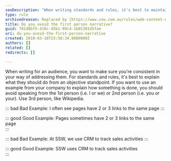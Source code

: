 ```yaml
---
seoDescription: "When writing standards and rules, it's best to maintain an objective tone by avoiding first-person (I or we) and second-person (you or your) narration. Instead, use a third-person perspective, similar to Wikipedia."
type: rule
archivedreason: Replaced by [https://www.ssw.com.au/rules/web-content-do-you-write-in-the-newsreader-and-eye-witness-style](/rules/web-content-do-you-write-in-the-newsreader-and-eye-witness-style)
title: Do you avoid the first person narrative?
guid: 701d8bf5-410c-45b1-99c4-1b8530145fae
uri: do-you-avoid-the-first-person-narrative
created: 2010-03-18T23:58:34.0000000Z
authors: []
related: []
redirects: []

---
```


When writing for an audience, you want to make sure you're consistent in your way of addressing them. For standards and rules, it's best to explain what they should do from an objective standpoint.
 If you want to use an example from your company to explain how something is done, you should avoid speaking from the 1st person (i.e. I or we) or 2nd person (i.e. you or your). Use 3rd person, like Wikipedia.

<!--endintro-->

::: bad
Bad Example: I often see pages have 2 or 3 links to the same page
:::

::: good
Good Example: Pages sometimes have 2 or 3 links to the same page  
:::

::: bad
Bad Example: At SSW, we use CRM to track sales activities
:::

::: good
Good Example: SSW uses CRM to track sales activities  
:::

